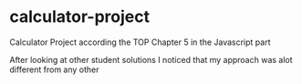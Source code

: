 # calculator-project

Calculator Project according the TOP Chapter 5 in the Javascript part

After looking at other student solutions I noticed that my approach was alot different from any other
